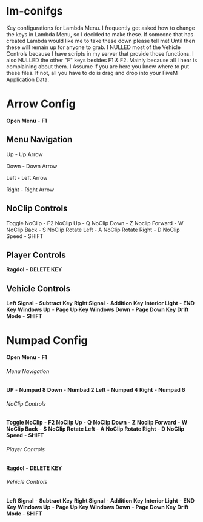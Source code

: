 # lm-conifgs
Key configurations for Lambda Menu. I frequently get asked how to change the keys in Lambda Menu, so I decided to make these. If someone that has created Lambda would like me to take these down please tell me! Until then these will remain up for anyone to grab. I NULLED most of the Vehicle Controls because I have scripts in my server that provide those functions. I also NULLED the other "F" keys besides F1 & F2. Mainly because all I hear is complaining about them. I Assume if you are here you know where to put these files. 
If not, all you have to do is drag and drop into your FiveM Application Data. 

# Arrow Config

**Open Menu** - **F1**

## Menu Navigation

Up - Up Arrow

Down - Down Arrow

Left - Left Arrow

Right - Right Arrow

## NoClip Controls

Toggle NoClip - F2
NoClip Up - Q
NoClip Down - Z
Noclip Forward - W
NoClip Back - S
NoClip Rotate Left - A
NoClip Rotate Right - D
NoClip Speed - SHIFT

## Player Controls

**Ragdol** - **DELETE KEY**

## Vehicle Controls

**Left Signal** - **Subtract Key**
**Right Signal** - **Addition Key**
**Interior Light** - **END Key**
**Windows Up** - **Page Up Key**
**Windows Down** - **Page Down Key**
**Drift Mode** - **SHIFT**

# Numpad Config

**Open Menu** - **F1**

###### Menu Navigation

**UP** - **Numpad 8**
**Down** - **Numbad 2**
**Left** - **Numpad 4**
**Right** - **Numpad 6**

###### NoClip Controls

**Toggle NoClip** - **F2**
**NoClip Up** - **Q**
**NoClip Down** - **Z**
**Noclip Forward** - **W**
**NoClip Back** - **S**
**NoClip Rotate Left** - **A**
**NoClip Rotate Right** - **D**
**NoClip Speed** - **SHIFT**

###### Player Controls

**Ragdol** - **DELETE KEY**

###### Vehicle Controls

**Left Signal** - **Subtract Key**
**Right Signal** - **Addition Key**
**Interior Light** - **END Key**
**Windows Up** - **Page Up Key**
**Windows Down** - **Page Down Key**
**Drift Mode** - **SHIFT**


